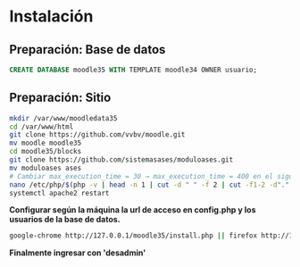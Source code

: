  # Instalación 
 
 ## Preparación: Base de datos
 ```SQL 
 CREATE DATABASE moodle35 WITH TEMPLATE moodle34 OWNER usuario;
 ```
## Preparación: Sitio
```bash
mkdir /var/www/moodledata35  
cd /var/www/html  
git clone https://github.com/vvbv/moodle.git  
mv moodle moodle35  
cd moodle35/blocks  
git clone https://github.com/sistemasases/moduloases.git  
mv moduloases ases  
# Cambiar max_execution_time = 30 → max_execution_time = 400 en el siguiente archivo  
nano /etc/php/$(php -v | head -n 1 | cut -d " " -f 2 | cut -f1-2 -d".")/apache2/php.ini 
systemctl apache2 restart
```
 **Configurar según la máquina la url de acceso en config.php y los usuarios de la base de datos.**  
 ```bash
google-chrome http://127.0.0.1/moodle35/install.php || firefox http://127.0.0.1/moodle35/install.php
```
**Finalmente ingresar con 'desadmin'**
